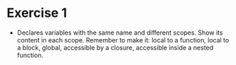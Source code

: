 # Exercise 1

* Declares variables with the same name and different scopes. Show its content in each scope. Remember to make it: local to a function, local to a block, global, accessible by a closure, accessible inside a nested function.

